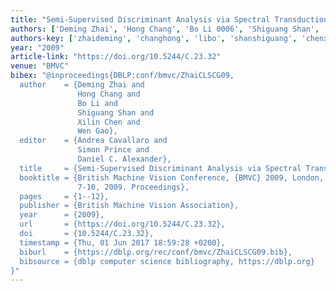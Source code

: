 ```yaml
---
title: "Semi-Supervised Discriminant Analysis via Spectral Transduction."
authors: ['Deming Zhai', 'Hong Chang', 'Bo Li 0006', 'Shiguang Shan', 'Xilin Chen', 'Wen Gao 0001']
authors-key: ['zhaideming', 'changhong', 'libo', 'shanshiguang', 'chenxilin', 'gaowen']
year: "2009"
article-link: "https://doi.org/10.5244/C.23.32"
venue: "BMVC"
bibex: "@inproceedings{DBLP:conf/bmvc/ZhaiCLSCG09,
  author    = {Deming Zhai and
               Hong Chang and
               Bo Li and
               Shiguang Shan and
               Xilin Chen and
               Wen Gao},
  editor    = {Andrea Cavallaro and
               Simon Prince and
               Daniel C. Alexander},
  title     = {Semi-Supervised Discriminant Analysis via Spectral Transduction},
  booktitle = {British Machine Vision Conference, {BMVC} 2009, London, UK, September
               7-10, 2009. Proceedings},
  pages     = {1--12},
  publisher = {British Machine Vision Association},
  year      = {2009},
  url       = {https://doi.org/10.5244/C.23.32},
  doi       = {10.5244/C.23.32},
  timestamp = {Thu, 01 Jun 2017 18:59:28 +0200},
  biburl    = {https://dblp.org/rec/conf/bmvc/ZhaiCLSCG09.bib},
  bibsource = {dblp computer science bibliography, https://dblp.org}
}"
---
```

